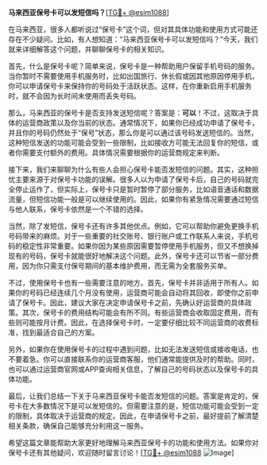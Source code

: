 **马来西亚保号卡可以发短信吗？**[[TG💪+ @esim1088](https://t.me/s/esim1088)]

在马来西亚，很多人都听说过“保号卡”这个词，但对其具体功能和使用方式可能还存在不少疑问。比如，有人想知道：“马来西亚保号卡可以发短信吗？”今天，我们就来详细解答这个问题，并聊聊保号卡的相关知识。

首先，什么是保号卡呢？简单来说，保号卡是一种帮助用户保留手机号码的服务。当你暂时不需要使用手机服务时，比如出国旅行、休长假或因其他原因停用手机，你可以申请保号卡来保持你的号码处于活跃状态。这样，在你重新启用手机服务时，就不会因为长时间未使用而丢失号码。

那么，马来西亚的保号卡是否支持发送短信呢？答案是：**可以**！不过，这取决于具体的运营商政策以及你当前的状态。通常情况下，如果你已经成功申请了保号卡，并且你的号码仍然处于“保号”状态，那么你是可以通过该号码发送短信的。当然，这种短信发送的功能可能会受到一些限制，比如接收方可能无法回复你的短信，或者你需要支付额外的费用。具体情况需要根据你的运营商规定来判断。

接下来，我们来聊聊为什么有些人会担心保号卡能否发短信的问题。其实，这种担忧主要来源于对保号卡功能的误解。很多人以为申请了保号卡后，自己的号码就完全停止运作了，但实际上，保号卡只是暂时暂停了部分服务，比如语音通话和数据流量，但短信功能一般是可以继续使用的。因此，如果你有紧急情况需要通过短信与他人联系，保号卡依然是一个不错的选择。

当然，除了发短信，保号卡还有许多其他优点。例如，它可以帮助你避免更换手机号码带来的麻烦。对于一些重要的社交账号、银行账户或工作联系人来说，手机号码的稳定性非常重要。如果你因为某些原因需要暂停使用手机服务，但又不想换掉现有的号码，保号卡就能很好地解决这个问题。此外，保号卡还可以节省一部分费用，因为你只需支付保号期间的基本维护费用，而无需为全套服务买单。

不过，使用保号卡也有一些需要注意的地方。首先，保号卡并非适用于所有人。如果你的号码已经连续几个月没有使用，运营商可能会自动将其回收，即使你之前申请了保号卡。因此，建议大家在决定申请保号卡之前，先确认好运营商的具体政策。其次，保号卡的费用结构可能会有所不同。有些运营商会收取固定费用，而有些则可能按月计费。因此，在选择保号卡时，一定要仔细比较不同运营商的收费标准，找到最适合自己的方案。

另外，如果你在使用保号卡的过程中遇到问题，比如无法发送短信或接收电话，也不要着急。你可以直接联系你的运营商客服，他们通常能提供及时的帮助。同时，也可以通过运营商官网或APP查询相关信息，了解自己的号码状态以及保号卡的具体功能。

最后，让我们总结一下关于马来西亚保号卡能否发短信的问题。答案是肯定的，保号卡在大多数情况下是可以发短信的。但需要注意的是，短信功能可能会受到一定的限制，具体取决于运营商的规定。因此，在申请保号卡之前，最好提前了解清楚相关条款，确保自己能够充分利用这一服务。

希望这篇文章能帮助大家更好地理解马来西亚保号卡的功能和使用方法。如果你对保号卡还有其他疑问，欢迎随时留言讨论！[[TG💪+ @esim1088](https://t.me/s/esim1088) ![Image](https://i.postimg.cc/4NQfJmqS/Snipaste-2025-05-13-00-14-12.png)]